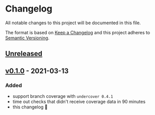 # Changelog
All notable changes to this project will be documented in this file.

The format is based on [Keep a Changelog](http://keepachangelog.com/en/1.0.0/)
and this project adheres to [Semantic Versioning](http://semver.org/spec/v2.0.0.html).

## [Unreleased]

## [v0.1.0] - 2021-03-13
### Added
- support branch coverage with `undercover 0.4.1`
- time out checks that didn't receive coverage data in 90 minutes
- this changelog 🎉

[Unreleased]: https://github.com/grodowski/undercover-ci/compare/v0.1.0...HEAD
[v0.1.0]: https://github.com/grodowski/undercover-ci/releases/tag/v0.1.0
